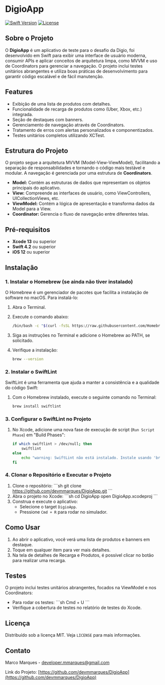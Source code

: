 # DigioApp

[![Swift Version](https://img.shields.io/badge/Swift-5.5-orange.svg)](https://swift.org) [![License](https://img.shields.io/badge/license-MIT-blue.svg)](https://opensource.org/licenses/MIT)

## Sobre o Projeto

O **DigioApp** é um aplicativo de teste para o desafio da Digio, foi desenvolvido em Swift para exibir uma interface de usuário moderna, consumir APIs e aplicar conceitos de arquitetura limpa, como MVVM e uso de Coordinators para gerenciar a navegação. O projeto inclui testes unitários abrangentes e utiliza boas práticas de desenvolvimento para garantir código escalável e de fácil manutenção. 

## Features

- Exibição de uma lista de produtos com detalhes.
- Funcionalidade de recarga de produtos como (Uber, Xbox, etc.) integrada.
- Seção de destaques com banners.
- Gerenciamento de navegação através de Coordinators.
- Tratamento de erros com alertas personalizados e componentizados.
- Testes unitários completos utilizando XCTest.

## Estrutura do Projeto

O projeto segue a arquitetura MVVM (Model-View-ViewModel), facilitando a separação de responsabilidades e tornando o código mais testável e modular. A navegação é gerenciada por uma estrutura de **Coordinators**.

- **Model:** Contém as estruturas de dados que representam os objetos principais do aplicativo.
- **View:** Compreende as interfaces de usuário, como ViewControllers, UICollectionViews, etc.
- **ViewModel:** Contém a lógica de apresentação e transforma dados da Model para a View.
- **Coordinator:** Gerencia o fluxo de navegação entre diferentes telas.

## Pré-requisitos

- **Xcode 13** ou superior
- **Swift 4.2** ou superior
- **iOS 12** ou superior

## Instalação

### 1. Instalar o Homebrew (se ainda não tiver instalado)

O Homebrew é um gerenciador de pacotes que facilita a instalação de software no macOS. Para instalá-lo:

1. Abra o Terminal.
2. Execute o comando abaixo:

   ```sh
   /bin/bash -c "$(curl -fsSL https://raw.githubusercontent.com/Homebrew/install/HEAD/install.sh)"
   ```

3. Siga as instruções no Terminal e adicione o Homebrew ao PATH, se solicitado.

4. Verifique a instalação:

   ```sh
   brew --version
   ```

### 2. Instalar o SwiftLint

SwiftLint é uma ferramenta que ajuda a manter a consistência e a qualidade do código Swift:

1. Com o Homebrew instalado, execute o seguinte comando no Terminal:

   ```sh
   brew install swiftlint
   ```

### 3. Configurar o SwiftLint no Projeto

1. No Xcode, adicione uma nova fase de execução de script (`Run Script Phase`) em "Build Phases":
   
   ```sh
   if which swiftlint > /dev/null; then
       swiftlint
   else
       echo "warning: SwiftLint não está instalado. Instale usando 'brew install swiftlint'"
   fi
   ```

### 4. Clonar o Repositório e Executar o Projeto

1. Clone o repositório:
   \`\`\`sh
   git clone https://github.com/devmmarques/DigioApp.git
   \`\`\`
2. Abra o projeto no Xcode:
   \`\`\`sh
   cd DigioApp
   open DigioApp.xcodeproj
   \`\`\`
3. Construa e execute o aplicativo:
   - Selecione o target `DigioApp`.
   - Pressione `Cmd + R` para rodar no simulador.


## Como Usar

1. Ao abrir o aplicativo, você verá uma lista de produtos e banners em destaque.
2. Toque em qualquer item para ver mais detalhes.
3. Na tela de detalhes de Recarga e Produtos, é possível clicar no botão para realizar uma recarga.


## Testes

O projeto inclui testes unitários abrangentes, focados na ViewModel e nos Coordinators:

- Para rodar os testes:
  \`\`\`sh
  Cmd + U
  \`\`\`
- Verifique a cobertura de testes no relatório de testes do Xcode.

## Licença

Distribuído sob a licença MIT. Veja `LICENSE` para mais informações.

## Contato

Marco Marques - [developer.mmarques@gmail.com](mailto:developer.mmarques@gmail.com)

Link do Projeto: [https://github.com/devmmarques/DigioApp](https://github.com/devmmarques/DigioApp)
